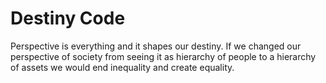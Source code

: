# Destiny Code

Perspective is everything and it shapes our destiny. If we changed our perspective of society from seeing it as hierarchy of people to a hierarchy of assets we would end inequality and create equality.
